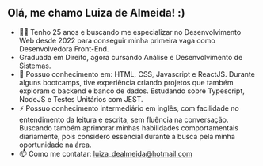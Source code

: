 ## Olá, me chamo Luiza de Almeida! :)

- 👩‍💻 Tenho 25 anos e buscando me especializar no Desenvolvimento Web desde 2022 para conseguir minha primeira vaga como Desenvolvedora Front-End.
- Graduada em Direito, agora cursando Análise e Desenvolvimento de Sistemas.
- 🚀 Possuo conhecimento em: HTML, CSS, Javascript e ReactJS. Durante alguns bootcamps, tive experiência criando projetos que também exploram o backend e banco de dados. Estudando sobre Typescript, NodeJS e Testes Unitários com JEST. 
- ⚡ Possuo conhecimento intermediário em inglês, com facilidade no entendimento da leitura e escrita, sem fluência na conversação. Buscando também aprimorar minhas habilidades comportamentais diariamente, pois considero essencial durante a busca pela minha oportunidade na área.
- 📫 Como me contatar: luiza_dealmeida@hotmail.com

<div align="center">
  <a href="https://github.com/luizaadev">
</div>
